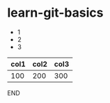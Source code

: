 # learn-git-basics

-   1
-   2
-   3

| col1 | col2 | col3 |
| ---- | ---- | ---- |
| 100  | 200  | 300  |

END
